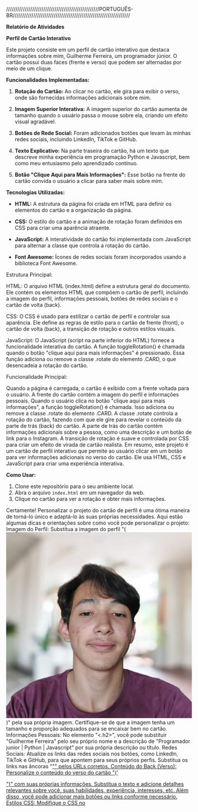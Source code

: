 //////////////////////////////////////////////////PORTUGUÊS-BR///////////////////////////////////////////////////////////////

**Relatório de Atividades**

**Perfil de Cartão Interativo**

Este projeto consiste em um perfil de cartão interativo que destaca informações sobre mim, Guilherme Ferreira, um programador júnior. O cartão possui duas faces (frente e verso) que podem ser alternadas por meio de um clique.

**Funcionalidades Implementadas:**
1. **Rotação do Cartão:** Ao clicar no cartão, ele gira para exibir o verso, onde são fornecidas informações adicionais sobre mim.

2. **Imagem Superior Interativa:** A imagem superior do cartão aumenta de tamanho quando o usuário passa o mouse sobre ela, criando um efeito visual agradável.

3. **Botões de Rede Social:** Foram adicionados botões que levam às minhas redes sociais, incluindo LinkedIn, TikTok e GitHub.

4. **Texto Explicativo:** Na parte traseira do cartão, há um texto que descreve minha experiência em programação Python e Javascript, bem como meu entusiasmo pelo aprendizado contínuo.

5. **Botão "Clique Aqui para Mais Informações":** Esse botão na frente do cartão convida o usuário a clicar para saber mais sobre mim.

**Tecnologias Utilizadas:**
- **HTML:** A estrutura da página foi criada em HTML para definir os elementos do cartão e a organização da página.

- **CSS:** O estilo do cartão e a animação de rotação foram definidos em CSS para criar uma aparência atraente.

- **JavaScript:** A interatividade do cartão foi implementada com JavaScript para alternar a classe que controla a rotação do cartão.

- **Font Awesome:** Ícones de redes sociais foram incorporados usando a biblioteca Font Awesome.

Estrutura Principal:

HTML: O arquivo HTML (index.html) define a estrutura geral do documento. Ele contém os elementos HTML que compõem o cartão de perfil, incluindo a imagem do perfil, informações pessoais, botões de redes sociais e o cartão de volta (back).

CSS: O CSS é usado para estilizar o cartão de perfil e controlar sua aparência. Ele define as regras de estilo para o cartão de frente (front), o cartão de volta (back), a transição de rotação e outros estilos visuais.

JavaScript: O JavaScript (script na parte inferior do HTML) fornece a funcionalidade interativa do cartão. A função toggleRotation() é chamada quando o botão "clique aqui para mais informações" é pressionado. Essa função adiciona ou remove a classe .rotate do elemento .CARD, o que desencadeia a rotação do cartão.

Funcionalidade Principal:

Quando a página é carregada, o cartão é exibido com a frente voltada para o usuário. A frente do cartão contém a imagem do perfil e informações pessoais.
Quando o usuário clica no botão "clique aqui para mais informações", a função toggleRotation() é chamada. Isso adiciona ou remove a classe .rotate do elemento .CARD.
A classe .rotate controla a rotação do cartão, fazendo com que ele gire para revelar o conteúdo da parte de trás (back) do cartão.
A parte de trás do cartão contém informações adicionais sobre a pessoa, como uma descrição e um botão de link para o Instagram.
A transição de rotação é suave e controlada por CSS para criar um efeito de virada de cartão realista.
Em resumo, este projeto é um cartão de perfil interativo que permite ao usuário clicar em um botão para ver informações adicionais no verso do cartão. Ele usa HTML, CSS e JavaScript para criar uma experiência interativa.

**Como Usar:**
1. Clone este repositório para o seu ambiente local.
2. Abra o arquivo `index.html` em um navegador da web.
3. Clique no cartão para ver a rotação e obter mais informações.

Certamente! Personalizar o projeto do cartão de perfil é uma ótima maneira de torná-lo único e adaptá-lo às suas próprias necessidades. Aqui estão algumas dicas e orientações sobre como você pode personalizar o projeto:
Imagem do Perfil: Substitua a imagem do perfil "(<img src="2eu.jpg">)" pela sua própria imagem. Certifique-se de que a imagem tenha um tamanho e proporção adequados para se encaixar bem no cartão.
Informações Pessoais: No elemento "<.h2>", você pode substituir "Guilherme Ferreira" pelo seu próprio nome e a descrição de "Programador junior | Python | Javascript" por sua própria descrição ou título.
Redes Sociais: Atualize os links das redes sociais nos botões, como LinkedIn, TikTok e GitHub, para que apontem para seus próprios perfis. Substitua os links nas âncoras "<a href="#">"" pelos URLs corretos.
Conteúdo do Back (Verso): Personalize o conteúdo do verso do cartão "('<div class="back">")" com suas próprias informações. Substitua o texto e adicione detalhes relevantes sobre você, suas habilidades, experiência, interesses, etc. Além disso, você pode adicionar mais botões ou links conforme necessário.
Estilos CSS: Modifique o CSS no <style> para personalizar as cores, fontes, tamanhos e estilos do texto, botões e outros elementos. Isso permitirá que você adapte a aparência do cartão ao seu gosto pessoal.
Tamanho do Cartão: Você pode ajustar o tamanho do cartão alterando as propriedades de largura e altura em .CARD e .imgBx, bem como a altura máxima no estado de hover.
Outras Personalizações: Sinta-se à vontade para adicionar outros elementos, como ícones, imagens de fundo, animações ou quaisquer outros elementos visuais que desejar.
Comentários: Se quiser manter uma referência sobre as modificações que fez, adicione comentários em seu código para que você ou outras pessoas possam entender facilmente as alterações feitas.

Lembre-se de que a chave para a personalização é adaptar o projeto de acordo com suas próprias preferências e necessidades. Experimente diferentes estilos e elementos até que o cartão de perfil represente da melhor forma quem você é ou o que deseja destacar.

**Créditos:**
Este projeto foi criado como uma demonstração de habilidades de programação e design. Sinta-se à vontade para explorar e personalizar conforme desejado. Agradeço aos criadores dos seguintes tutoriais que me ajudaram no desenvolvimento deste projeto:

- [Tutorial 1](https://www.youtube.com/watch?v=kdF9fdA4vtU)
- [Tutorial 2](https://www.youtube.com/watch?v=daAVTmsMXeI)

Por favor, ao usar este código como inspiração, certifique-se de fornecer os créditos apropriados.

## Licença

Este projeto está licenciado sob a [MIT License](LICENSE).
//////////////////////////////////////////////////////////////////English//////////////////////////////////////////////////////////////////////////////////

**Activity Report**

**Interactive Profile Card**

This project consists of an interactive profile card that highlights information about me, Guilherme Ferreira, a junior programmer. The card has two sides (front and back) that can be toggled with a click.

**Implemented Features:**
1. **Card Rotation:** Clicking on the card causes it to flip to display the back, where additional information about me is provided.

2. **Interactive Top Image:** The top image of the card enlarges when the user hovers over it, creating a pleasing visual effect.

3. **Social Media Buttons:** Buttons leading to my social media profiles, including LinkedIn, TikTok, and GitHub, have been added.

4. **Explanatory Text:** On the back of the card, there is text describing my experience in Python and JavaScript programming, as well as my enthusiasm for continuous learning.

5. **"Click Here for More Information" Button:** This button on the front of the card invites the user to click for more information about me.

**Technologies Used:**
- **HTML:** The page structure was created in HTML to define the card's elements and page layout.

- **CSS:** CSS was used to style the card and control its appearance, including the rotation animation.

- **JavaScript:** JavaScript was used to implement card interactivity by toggling the class that controls card rotation.

- **Font Awesome:** Social media icons were incorporated using the Font Awesome library.

Main Structure:

HTML: The HTML file (index.html) defines the overall document structure. It contains the HTML elements that make up the profile card, including the profile image, personal information, social media buttons, and the card's back.

CSS: CSS is used to style the profile card and control its appearance. It defines styling rules for the front and back of the card, rotation transition, and other visual styles.

JavaScript: JavaScript (script at the bottom of the HTML) provides the interactive functionality of the card. The `toggleRotation()` function is called when the "click here for more information" button is pressed. This function adds or removes the `.rotate` class from the `.CARD` element, triggering the card's rotation.

Key Functionality:

- When the page loads, the card is displayed with the front facing the user. The front of the card contains the profile image and personal information.
- When the user clicks the "click here for more information" button, the `toggleRotation()` function is called. This adds or removes the `.rotate` class from the `.CARD` element.
- The `.rotate` class controls the card's rotation, causing it to flip to reveal the content on the back of the card.
- The back of the card contains additional information about the person, such as a description and a link button to Instagram.
- The rotation transition is smooth and controlled by CSS to create a realistic card flip effect.

In summary, this project is an interactive profile card that allows users to click a button to view additional information on the card's back. It uses HTML, CSS, and JavaScript to create an interactive experience.

**How to Use:**
1. Clone this repository to your local environment.
2. Open the `index.html` file in a web browser.
3. Click on the card to see the rotation and get more information.

Certainly! Customizing the profile card project is a great way to make it unique and tailor it to your own needs. Here are some tips and guidelines on how you can customize the project:
Profile Image: Replace the profile image (`<img src="2eu.jpg">`) with your own image. Make sure the image has an appropriate size and aspect ratio to fit well on the card.
Personal Information: In the `<h2>` element, you can replace "Guilherme Ferreira" with your own name and the description of "Junior Programmer | Python | JavaScript" with your own description or title.
Social Media: Update the social media links on the buttons, such as LinkedIn, TikTok, and GitHub, to point to your own profiles. Replace the links in the `<a href="#">` anchors with the correct URLs.
Back Content: Customize the content on the back of the card (`<div class="back">`) with your own information. Replace the text and add relevant details about yourself, your skills, experience, interests, etc. Additionally, you can add more buttons or links as needed.
CSS Styles: Modify the CSS in the `<style>` to customize the colors, fonts, sizes, and styles of text, buttons, and other elements. This will allow you to adapt the card's appearance to your personal preferences.
Card Size: You can adjust the card's size by changing the width and height properties in `.CARD` and `.imgBx`, as well as the maximum height in the hover state.
Other Customizations: Feel free to add other elements, such as icons, background images, animations, or any other visual elements you desire.
Comments: If you want to keep a reference of the modifications you've made, add comments in your code so that you or others can easily understand the changes made.

Remember that the key to customization is to tailor the project to your own preferences and needs. Experiment with different styles and elements until the profile card represents who you are or what you want to highlight.

**Credits:**
This project was created as a demonstration of programming and design skills. Feel free to explore and customize it as desired. I would like to thank the creators of the following tutorials that helped me in the development of this project:

- [Tutorial 1](https://www.youtube.com/watch?v=kdF9fdA4vtU)
- [Tutorial 2](https://www.youtube.com/watch?v=daAVTmsMXeI)

Please, when using this code as inspiration, be sure to provide appropriate credits.

## License

This project is licensed under the [MIT License](LICENSE).
